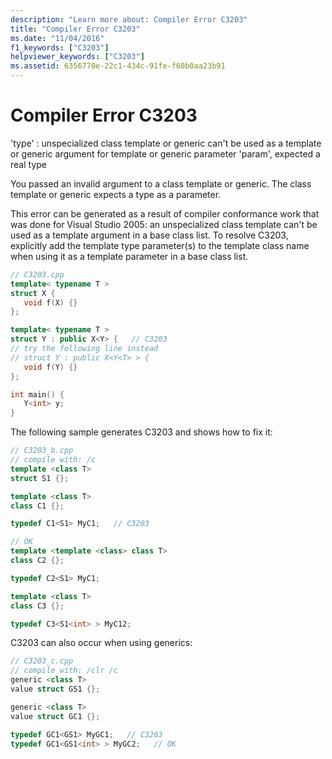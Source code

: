 ```yaml
---
description: "Learn more about: Compiler Error C3203"
title: "Compiler Error C3203"
ms.date: "11/04/2016"
f1_keywords: ["C3203"]
helpviewer_keywords: ["C3203"]
ms.assetid: 6356770e-22c1-434c-91fe-f60b0aa23b91
---
```

# Compiler Error C3203

'type' : unspecialized class template or generic can't be used as a template or generic argument for template or generic parameter 'param', expected a real type

You passed an invalid argument to a class template or generic. The class template or generic expects a type as a parameter.

This error can be generated as a result of compiler conformance work that was done for Visual Studio 2005: an unspecialized class template can't be used as a template argument in a base class list. To resolve C3203, explicitly add the template type parameter(s) to the template class name when using it as a template parameter in a base class list.

```cpp
// C3203.cpp
template< typename T >
struct X {
   void f(X) {}
};

template< typename T >
struct Y : public X<Y> {   // C3203
// try the following line instead
// struct Y : public X<Y<T> > {
   void f(Y) {}
};

int main() {
   Y<int> y;
}
```

The following sample generates C3203 and shows how to fix it:

```cpp
// C3203_b.cpp
// compile with: /c
template <class T>
struct S1 {};

template <class T>
class C1 {};

typedef C1<S1> MyC1;   // C3203

// OK
template <template <class> class T>
class C2 {};

typedef C2<S1> MyC1;

template <class T>
class C3 {};

typedef C3<S1<int> > MyC12;
```

C3203 can also occur when using generics:

```cpp
// C3203_c.cpp
// compile with: /clr /c
generic <class T>
value struct GS1 {};

generic <class T>
value struct GC1 {};

typedef GC1<GS1> MyGC1;   // C3203
typedef GC1<GS1<int> > MyGC2;   // OK
```
